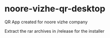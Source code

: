 # noore-vizhe-qr-desktop
QR App created for noore vizhe company

Extract the rar archives in /release for the installer
